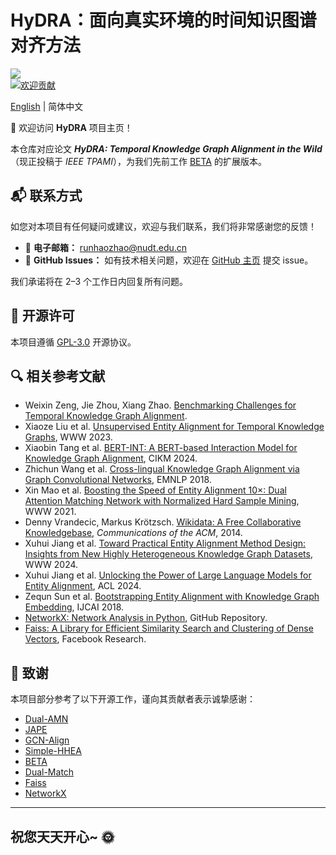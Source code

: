
# HyDRA：面向真实环境的时间知识图谱对齐方法

![](https://img.shields.io/badge/version-0.0.1-blue)  
[![欢迎贡献](https://img.shields.io/badge/Contributions-Welcome-brightgreen.svg?style=flat-square)](https://github.com/zrh805/HyDRA/issues)

[English](./README.md) | 简体中文

🎉 欢迎访问 **HyDRA** 项目主页！

本仓库对应论文 ***HyDRA: Temporal Knowledge Graph Alignment in the Wild***（现正投稿于 *IEEE TPAMI*），为我们先前工作 [BETA](https://github.com/DexterZeng/BETA) 的扩展版本。

## 📬 联系方式

如您对本项目有任何疑问或建议，欢迎与我们联系，我们将非常感谢您的反馈！

- 📧 **电子邮箱：** runhaozhao@nudt.edu.cn  
- 📝 **GitHub Issues：** 如有技术相关问题，欢迎在 [GitHub 主页](https://github.com/zrh805/HyDRA/issues) 提交 issue。

我们承诺将在 2–3 个工作日内回复所有问题。

## 📄 开源许可

本项目遵循 [GPL-3.0](LICENSE) 开源协议。

## 🔍 相关参考文献

- Weixin Zeng, Jie Zhou, Xiang Zhao. [Benchmarking Challenges for Temporal Knowledge Graph Alignment](https://api.semanticscholar.org/CorpusID:273501043).  
- Xiaoze Liu et al. [Unsupervised Entity Alignment for Temporal Knowledge Graphs](https://doi.org/10.1145/3543507.3583381), WWW 2023.  
- Xiaobin Tang et al. [BERT-INT: A BERT-based Interaction Model for Knowledge Graph Alignment](https://doi.org/10.1145/3543507.3583381), CIKM 2024.  
- Zhichun Wang et al. [Cross-lingual Knowledge Graph Alignment via Graph Convolutional Networks](https://doi.org/10.18653/v1/d18-1032), EMNLP 2018.  
- Xin Mao et al. [Boosting the Speed of Entity Alignment 10×: Dual Attention Matching Network with Normalized Hard Sample Mining](https://doi.org/10.1145/3442381.3449897), WWW 2021.  
- Denny Vrandecic, Markus Krötzsch. [Wikidata: A Free Collaborative Knowledgebase](https://doi.org/10.1145/2629489), *Communications of the ACM*, 2014.  
- Xuhui Jiang et al. [Toward Practical Entity Alignment Method Design: Insights from New Highly Heterogeneous Knowledge Graph Datasets](https://doi.org/10.1145/3589334.3645720), WWW 2024.  
- Xuhui Jiang et al. [Unlocking the Power of Large Language Models for Entity Alignment](https://aclanthology.org/2024.acl-long.408), ACL 2024.  
- Zequn Sun et al. [Bootstrapping Entity Alignment with Knowledge Graph Embedding](https://doi.org/10.24963/ijcai.2018/611), IJCAI 2018.  
- [NetworkX: Network Analysis in Python](https://github.com/networkx/networkx), GitHub Repository.  
- [Faiss: A Library for Efficient Similarity Search and Clustering of Dense Vectors](https://github.com/facebookresearch/faiss), Facebook Research.  

## 🙏 致谢

本项目部分参考了以下开源工作，谨向其贡献者表示诚挚感谢：

- [Dual-AMN](https://github.com/MaoXinn/Dual-AMN)  
- [JAPE](https://github.com/nju-websoft/JAPE)  
- [GCN-Align](https://github.com/1049451037/GCN-Align)  
- [Simple-HHEA](https://github.com/IDEA-FinAI/Simple-HHEA)  
- [BETA](https://github.com/DexterZeng/BETA)  
- [Dual-Match](https://github.com/ZJU-DAILY/DualMatch/)  
- [Faiss](https://github.com/facebookresearch/faiss)  
- [NetworkX](https://github.com/networkx/networkx)

---

## 祝您天天开心~ 🌞
